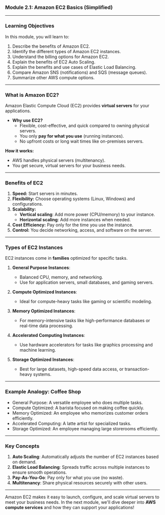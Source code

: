### **Module 2.1: Amazon EC2 Basics (Simplified)**

---

### **Learning Objectives**
In this module, you will learn to:
1. Describe the benefits of Amazon EC2.  
2. Identify the different types of Amazon EC2 instances.  
3. Understand the billing options for Amazon EC2.  
4. Explain the benefits of EC2 Auto Scaling.  
5. Explain the benefits and use cases of Elastic Load Balancing.  
6. Compare Amazon SNS (notifications) and SQS (message queues).  
7. Summarize other AWS compute options.

---

### **What is Amazon EC2?**
Amazon Elastic Compute Cloud (EC2) provides **virtual servers** for your applications.  
- **Why use EC2?**
  - Flexible, cost-effective, and quick compared to owning physical servers.  
  - You only **pay for what you use** (running instances).  
  - No upfront costs or long wait times like on-premises servers.  

**How it works:**
- AWS handles physical servers (multitenancy).  
- You get secure, virtual servers for your business needs.  

---

### **Benefits of EC2**
1. **Speed:** Start servers in minutes.  
2. **Flexibility:** Choose operating systems (Linux, Windows) and configurations.  
3. **Scalability:** 
   - **Vertical scaling**: Add more power (CPU/memory) to your instance.  
   - **Horizontal scaling**: Add more instances when needed.  
4. **Cost Efficiency:** Pay only for the time you use the instance.  
5. **Control:** You decide networking, access, and software on the server.

---

### **Types of EC2 Instances**
EC2 instances come in **families** optimized for specific tasks.  

1. **General Purpose Instances**:  
   - Balanced CPU, memory, and networking.  
   - Use for application servers, small databases, and gaming servers.

2. **Compute Optimized Instances**:  
   - Ideal for compute-heavy tasks like gaming or scientific modeling.

3. **Memory Optimized Instances**:  
   - For memory-intensive tasks like high-performance databases or real-time data processing.

4. **Accelerated Computing Instances**:  
   - Use hardware accelerators for tasks like graphics processing and machine learning.

5. **Storage Optimized Instances**:  
   - Best for large datasets, high-speed data access, or transaction-heavy systems.

---

### **Example Analogy: Coffee Shop**  
- General Purpose: A versatile employee who does multiple tasks.  
- Compute Optimized: A barista focused on making coffee quickly.  
- Memory Optimized: An employee who memorizes customer orders efficiently.  
- Accelerated Computing: A latte artist for specialized tasks.  
- Storage Optimized: An employee managing large storerooms efficiently.

---

### **Key Concepts**
1. **Auto Scaling**: Automatically adjusts the number of EC2 instances based on demand.  
2. **Elastic Load Balancing**: Spreads traffic across multiple instances to ensure smooth operations.  
3. **Pay-As-You-Go**: Pay only for what you use (no waste).  
4. **Multitenancy**: Share physical resources securely with other users.  

---

Amazon EC2 makes it easy to launch, configure, and scale virtual servers to meet your business needs. In the next module, we'll dive deeper into **AWS compute services** and how they can support your applications!
